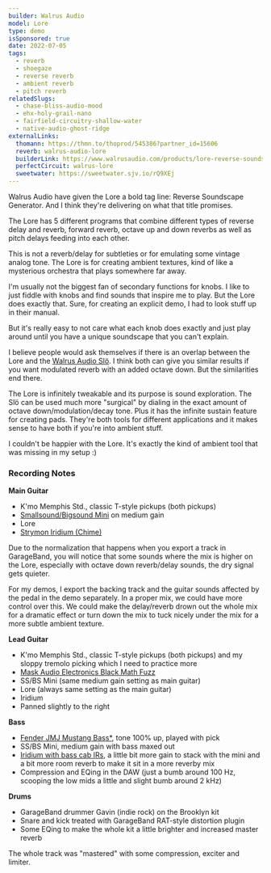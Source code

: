 ```yaml
---
builder: Walrus Audio
model: Lore
type: demo
isSponsored: true
date: 2022-07-05
tags:
  - reverb
  - shoegaze
  - reverse reverb
  - ambient reverb
  - pitch reverb
relatedSlugs:
  - chase-bliss-audio-mood
  - ehx-holy-grail-nano
  - fairfield-circuitry-shallow-water
  - native-audio-ghost-ridge
externalLinks:
  thomann: https://thmn.to/thoprod/545386?partner_id=15606
  reverb: walrus-audio-lore
  builderLink: https://www.walrusaudio.com/products/lore-reverse-soundscape-generator
  perfectCircuit: walrus-lore
  sweetwater: https://sweetwater.sjv.io/rQ9XEj
---
```


Walrus Audio have given the Lore a bold tag line: Reverse Soundscape Generator. And I think they're delivering on what that title promises.

The Lore has 5 different programs that combine different types of reverse delay and reverb, forward reverb, octave up and down reverbs as well as pitch delays feeding into each other.

This is not a reverb/delay for subtleties or for emulating some vintage analog tone. The Lore is for creating ambient textures, kind of like a mysterious orchestra that plays somewhere far away.

I'm usually not the biggest fan of secondary functions for knobs. I like to just fiddle with knobs and find sounds that inspire me to play. But the Lore does exactly that. Sure, for creating an explicit demo, I had to look stuff up in their manual.

But it's really easy to not care what each knob does exactly and just play around until you have a unique soundscape that you can't explain.

I believe people would ask themselves if there is an overlap between the Lore and the [Walrus Audio Slö](/demos/walrus-audio-slo). I think both can give you similar results if you want modulated reverb with an added octave down. But the similarities end there.

The Lore is infinitely tweakable and its purpose is sound exploration. The Slö can be used much more "surgical" by dialing in the exact amount of octave down/modulation/decay tone. Plus it has the infinite sustain feature for creating pads. They're both tools for different applications and it makes sense to have both if you're into ambient stuff.

I couldn't be happier with the Lore. It's exactly the kind of ambient tool that was missing in my setup :)

### Recording Notes

**Main Guitar**

- K'mo Memphis Std., classic T-style pickups (both pickups)
- [Smallsound/Bigsound Mini](/demos/smallsound-bigsound-mini) on medium gain
- Lore
- [Strymon Iridium (Chime)](/demos/strymon-iridium)

Due to the normalization that happens when you export a track in GarageBand, you will notice that some sounds where the mix is higher on the Lore, especially with octave down reverb/delay sounds, the dry signal gets quieter.

For my demos, I export the backing track and the guitar sounds affected by the pedal in the demo separately. In a proper mix, we could have more control over this. We could make the delay/reverb drown out the whole mix for a dramatic effect or turn down the mix to tuck nicely under the mix for a more subtle ambient texture.

**Lead Guitar**

- K'mo Memphis Std., classic T-style pickups (both pickups) and my sloppy tremolo picking which I need to practice more
- [Mask Audio Electronics Black Math Fuzz](/demos/mask-audio-electronics-black-math)
- SS/BS Mini (same medium gain setting as main guitar)
- Lore (always same setting as the main guitar)
- Iridium
- Panned slightly to the right

**Bass**

- [Fender JMJ Mustang Bass\*](https://sweetwater.sjv.io/R5A6bg), tone 100% up, played with pick
- SS/BS Mini, medium gain with bass maxed out
- [Iridium with bass cab IRs](/posts/strymon-iridium-bass-ownhammer-ir/), a little bit more gain to stack with the mini and a bit more room reverb to make it sit in a more reverby mix
- Compression and EQing in the DAW (just a bumb around 100 Hz, scooping the low mids a little and slight bumb around 2 kHz)

**Drums**

- GarageBand drummer Gavin (indie rock) on the Brooklyn kit
- Snare and kick treated with GarageBand RAT-style distortion plugin
- Some EQing to make the whole kit a little brighter and increased master reverb

The whole track was "mastered" with some compression, exciter and limiter.
